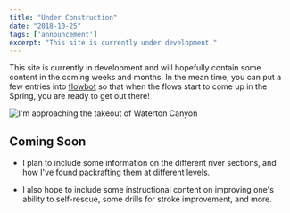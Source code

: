 ```yaml
---
title: "Under Construction"
date: "2018-10-25"
tags: ['announcement']
excerpt: "This site is currently under development."
---
```


This site is currently in development and will hopefully contain some content in the coming weeks and months.  In the mean time, you can put a few entries into <a href="/flowbot/">flowbot</a> so that when the flows start to come up in the Spring, you are ready to get out there!

<img src="../../waterton-700.jpg" alt="I'm approaching the takeout of Waterton Canyon" />

## Coming Soon

* I plan to include some information on the different river sections, and how I've found packrafting them at different levels.  

* I also hope to include some instructional content on improving one's ability to self-rescue, some drills for stroke improvement, and more.